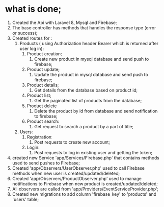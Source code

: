 # what is done;
1. Created the Api with Laravel 8, Mysql and Firebase;
2. The base controller has methods that handles the response type (error or success);
3. Created routes for :
   1. Products ( using Authorization header Bearer which is returned after user log in):
      1. Product creation;
         1. Create new product in mysql database and send push to firebase;
      2. Product update;
         1. Update the product in mysql database and send push to firebase;
      3. Product details;
         1. Get details from the database based on product id;
      4. Product list;
         1. Get the paginated list of products from the database;
      5. Product delete
         1. Delete the product by id from database and send notification to firebase;
      6. Product search:
         1. Get request to search a product by a part of title;
   2. Users:
      1. Registration:
         1. Post requests to create new account;
      2. Login: 
         1. Post requests to log in existing user and getting the token;
4. created new Service 'app/Services/Firebase.php' that contains methods used to send pushes to Firebase;
5. Created 'app/Observers/UserObserver.php' used to call Firebase methods when new user is created/updated/deleted;
6. Created 'app/Observers/ProductObserver.php' used to manage notifications to Firebase when new product is created/updated/deleted;
7. All observers are called from 'app/Providers/EventServiceProvider.php';
8. Created new migrations to add column 'firebase_key' to 'products' and 'users' table;
